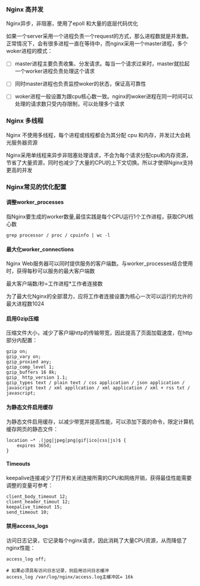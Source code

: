 

### Nginx 高并发

Nginx异步，非阻塞，使用了epoll 和大量的底层代码优化

如果一个server采用一个进程负责一个request的方式，那么进程数就是并发数。正常情况下，会有很多进程一直在等待中，而nginx采用一个master进程，多个woker进程的模式：

- [ ] master进程主要负责收集、分发请求。每当一个请求过来时，master就拉起一个worker进程负责处理这个请求
- [ ] 同时master进程也负责监控woker的状态，保证高可靠性
- [ ] woker进程一般设置为跟cpu核心数一致。nginx的woker进程在同一时间可以处理的请求数只受内存限制，可以处理多个请求



### Nginx 多线程

Nginx 不使用多线程，每个进程或线程都会为其分配 cpu 和内存，并发过大会耗光服务器资源

Nginx采用单线程来异步非阻塞处理请求，不会为每个请求分配cpu和内存资源，节省了大量资源，同时也减少了大量的CPU的上下文切换。所以才使得Nginx支持更高的并发





### Nginx常见的优化配置

#### 调整worker_processes

指Nginx要生成的worker数量,最佳实践是每个CPU运行1个工作进程，获取CPU核心数

```shell
grep processor / proc / cpuinfo | wc -l
```



#### 最大化worker_connections

Nginx Web服务器可以同时提供服务的客户端数。与worker_processes结合使用时，获得每秒可以服务的最大客户端数

最大客户端数/秒=工作进程*工作者连接数

为了最大化Nginx的全部潜力，应将工作者连接设置为核心一次可以运行的允许的最大进程数1024



#### 启用Gzip压缩

压缩文件大小，减少了客户端http的传输带宽，因此提高了页面加载速度，在http部分内配置：

```
gzip on;
gzip_vary on;
gzip_proxied any;
gzip_comp_level 1;
gzip_buffers 16 8k; 
gzip_ http_version 1.1; 
gzip_types text / plain text / css application / json application / javascript text / xml appllcation / xml application / xml + rss txt / javascript;
```



#### 为静态文件启用缓存

为静态文件启用缓存，以减少带宽并提高性能，可以添加下面的命令，限定计算机缓存网页的静态文件：

```
location ~* .(jpg|jpeg|png|gif|ico|css|js)$ {
	expires 365d;
}
```



#### Timeouts

keepalive连接减少了打开和关闭连接所需的CPU和网络开销，获得最佳性能需要调整的变量可参考：

```
client_body_timeout 12;
client_header_timout 12;
keepalive_timeout 15;
send_timeout 10;
```



#### 禁用access_logs

访问日志记录，它记录每个nginx请求，因此消耗了大量CPU资源，从而降低了nginx性能：

```
access_log off;

# 如果必须具有访问日志记录，则启用访问日志缓冲
access_log /var/log/nginx/access.log主缓冲区= 16k  
```


